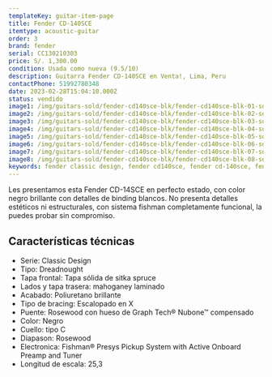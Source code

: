 ```yaml
---
templateKey: guitar-item-page
title: Fender CD-140SCE
itemtype: acoustic-guitar
order: 3
brand: fender
serial: CC130210303
price: S/. 1,300.00
condition: Usada como nueva (9.5/10)
description: Guitarra Fender CD-140SCE en Venta!, Lima, Peru
contactPhone: 51992780348
date: 2023-02-28T15:04:10.000Z
status: vendido
image1: /img/guitars-sold/fender-cd140sce-blk/fender-cd140sce-blk-01-sold.jpg
image2: /img/guitars-sold/fender-cd140sce-blk/fender-cd140sce-blk-02-sold.jpg
image3: /img/guitars-sold/fender-cd140sce-blk/fender-cd140sce-blk-03-sold.jpg
image4: /img/guitars-sold/fender-cd140sce-blk/fender-cd140sce-blk-04-sold.jpg
image5: /img/guitars-sold/fender-cd140sce-blk/fender-cd140sce-blk-05-sold.jpg
image6: /img/guitars-sold/fender-cd140sce-blk/fender-cd140sce-blk-06-sold.jpg
image7: /img/guitars-sold/fender-cd140sce-blk/fender-cd140sce-blk-07-sold.jpg
image8: /img/guitars-sold/fender-cd140sce-blk/fender-cd140sce-blk-08-sold.jpg
keywords: fender classic design, fender cd140sce, fender cd-140sce, fender cd140s, fender cd 140 sce
---
```

Les presentamos esta Fender CD-14SCE en perfecto estado, con color negro brillante con detalles de binding blancos.
No presenta detalles estéticos ni estructurales, con sistema fishman completamente funcional, la puedes probar sin compromiso.

## Características técnicas

* Serie: Classic Design
* Tipo: Dreadnought
* Tapa frontal: Tapa sólida de sitka spruce
* Lados y tapa trasera: mahoganey laminado
* Acabado: Poliuretano brillante
* Tipo de bracing: Escalopado en X
* Puente: Rosewood con hueso de Graph Tech® Nubone™ compensado
* Color: Negro
* Cuello: tipo C
* Diapason: Rosewood
* Electronica: Fishman® Presys Pickup System with Active Onboard Preamp and Tuner
* Longitud de escala: 25,3

